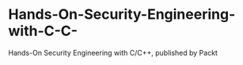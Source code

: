 # Hands-On-Security-Engineering-with-C-C-
Hands-On Security Engineering with C/C++, published by Packt
